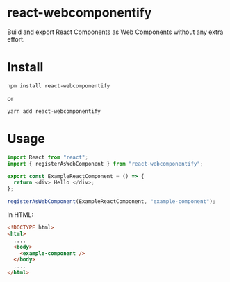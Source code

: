 # react-webcomponentify

Build and export React Components as Web Components without any extra effort.

# Install

```
npm install react-webcomponentify
```

or

```
yarn add react-webcomponentify
```

# Usage

```js
import React from "react";
import { registerAsWebComponent } from "react-webcomponentify";

export const ExampleReactComponent = () => {
  return <div> Hello </div>;
};

registerAsWebComponent(ExampleReactComponent, "example-component");
```

In HTML:

```html
<!DOCTYPE html>
<html>
  ....
  <body>
    <example-component />
  </body>
  ....
</html>
```
